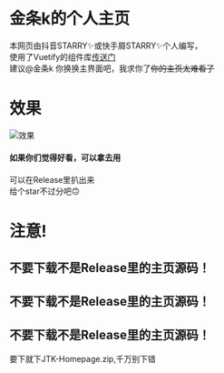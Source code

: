 # 金条k的个人主页
本网页由抖音STARRY✨或快手屑STARRY✨个人编写，     
使用了Vuetify的组件库[传送门](https://vuetifyjs.com/zh-Hans/)     
建议@金条k 你换换主界面吧，我求你了~~你的主页太难看了~~     

# 效果       
![效果](https://static01.imgkr.com/temp/2df93eee14844d9ebb4695df6b228cb0.jpg)

#### 如果你们觉得好看，可以拿去用       
可以在Release里扒出来     
给个star不过分吧🙃     

# 注意!     
## 不要下载不是Release里的主页源码！     
## 不要下载不是Release里的主页源码！     
## 不要下载不是Release里的主页源码！     
要下就下JTK-Homepage.zip,千万别下错
